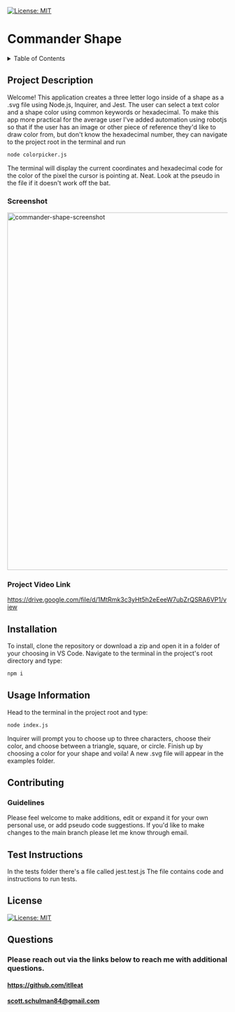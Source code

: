 [![License: MIT](https://img.shields.io/badge/License-MIT-blue.svg)](https://opensource.org/licenses/MIT "Click to view the MIT License on opensource.org")

# Commander Shape

<details>
  <summary>Table of Contents</summary>
  <ol>
  <li><a href="#project-description">Project Description</a></li>
  <li><a href="#installation">Installation</a></li>
    <li><a href="#usage-information">Usage</a></li>
    <li><a href="#contributing">Contributing</a></li>
    <li><a href="#test-instructions">Testing</a></li>
    <li><a href="#license">License</a></li>
    <li><a href="#questions">Questions</a></li>
  </ol>
</details>

## Project Description

Welcome! This application creates a three letter logo inside of a shape as a .svg file using Node.js, Inquirer, and Jest. The user can select a text color and a shape color using common keywords or hexadecimal. To make this app more practical for the average user I've added automation using robotjs so that if the user has an image or other piece of reference they'd like to draw color from, but don't know the hexadecimal number, they can navigate to the project root in the terminal and run 

```bash
node colorpicker.js
```
The terminal will display the current coordinates and hexadecimal code for the color of the pixel the cursor is pointing at. Neat. Look at the pseudo in the file if it doesn't work off the bat. 


### Screenshot

<img width="818" alt="commander-shape-screenshot" src="https://user-images.githubusercontent.com/118778670/223336467-a69d672d-4f15-4487-9f39-ed21d241b20b.png">

### Project Video Link

https://drive.google.com/file/d/1MtRmk3c3yHt5h2eEeeW7ubZrQSRA6VP1/view

## Installation

To install, clone the repository or download a zip and open it in a folder of your choosing in VS Code. Navigate to the terminal in the project's root directory and type:

```bash
npm i
```

## Usage Information

Head to the terminal in the project root and type:

```bash
node index.js
```

Inquirer will prompt you to choose up to three characters, choose their color, and choose between a triangle, square, or circle. Finish up by choosing a color for your shape and voila! A new .svg file will appear in the examples folder.

## Contributing

### Guidelines

Please feel welcome to make additions, edit or expand it for your own personal use, or add pseudo code suggestions. If you'd like to make changes to the main branch please let me know through email.

## Test Instructions

In the tests folder there's a file called jest.test.js The file contains code and instructions to run tests.

## License

[![License: MIT](https://img.shields.io/badge/License-MIT-blue.svg)](https://opensource.org/licenses/MIT "Click to view the MIT License on opensource.org")

## Questions

### Please reach out via the links below to reach me with additional questions.

#### https://github.com/itlleat

#### scott.schulman84@gmail.com
